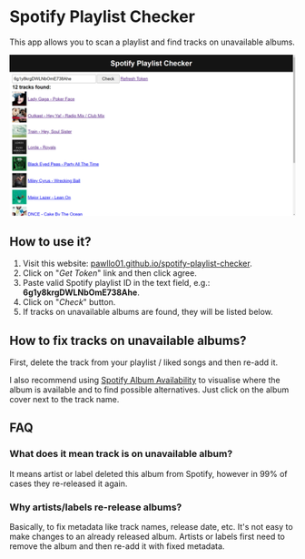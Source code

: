 # Spotify Playlist Checker

This app allows you to scan a playlist and find tracks on unavailable albums.

![example](./images/example.png)

## How to use it?

1. Visit this website: [pawllo01.github.io/spotify-playlist-checker](https://pawllo01.github.io/spotify-playlist-checker/).
2. Click on "_Get Token_" link and then click agree.
3. Paste valid Spotify playlist ID in the text field, e.g.: **6g1y8krgDWLNbOmE738Ahe**.
4. Click on "_Check_" button.
5. If tracks on unavailable albums are found, they will be listed below.

## How to fix tracks on unavailable albums?

First, delete the track from your playlist / liked songs and then re-add it.

I also recommend using [Spotify Album Availability](https://github.com/kaaes/albums-availability) to visualise where the album is available
and to find possible alternatives. Just click on the album cover next to the track name.

## FAQ

### What does it mean track is on unavailable album?

It means artist or label deleted this album from Spotify, however in 99% of cases they re-released it again.

### Why artists/labels re-release albums?

Basically, to fix metadata like track names, release date, etc.
It's not easy to make changes to an already released album. Artists or labels first need to remove the album and then re-add it with fixed metadata.
